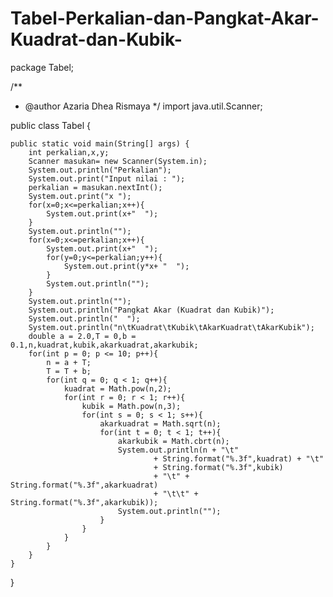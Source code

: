 # Tabel-Perkalian-dan-Pangkat-Akar-Kuadrat-dan-Kubik-
package Tabel;

/**
 * @author Azaria Dhea Rismaya
 */
import java.util.Scanner;

public class Tabel {
    
    public static void main(String[] args) {
        int perkalian,x,y; 
        Scanner masukan= new Scanner(System.in);
        System.out.println("Perkalian");
        System.out.print("Input nilai : ");
        perkalian = masukan.nextInt();
        System.out.print("x ");
        for(x=0;x<=perkalian;x++){
            System.out.print(x+"  ");
        }
        System.out.println("");
        for(x=0;x<=perkalian;x++){
            System.out.print(x+"  ");
            for(y=0;y<=perkalian;y++){
                System.out.print(y*x+ "  ");
            }
            System.out.println("");
        }
        System.out.println("");
        System.out.println("Pangkat Akar (Kuadrat dan Kubik)");
        System.out.println("  ");
        System.out.println("n\tKuadrat\tKubik\tAkarKuadrat\tAkarKubik");
        double a = 2.0,T = 0,b = 0.1,n,kuadrat,kubik,akarkuadrat,akarkubik;
        for(int p = 0; p <= 10; p++){
            n = a + T;
            T = T + b;
            for(int q = 0; q < 1; q++){
                kuadrat = Math.pow(n,2);
                for(int r = 0; r < 1; r++){
                    kubik = Math.pow(n,3);
                    for(int s = 0; s < 1; s++){
                        akarkuadrat = Math.sqrt(n);
                        for(int t = 0; t < 1; t++){
                            akarkubik = Math.cbrt(n);
                            System.out.println(n + "\t" 
                                    + String.format("%.3f",kuadrat) + "\t" 
                                    + String.format("%.3f",kubik) 
                                    + "\t" + String.format("%.3f",akarkuadrat) 
                                    + "\t\t" + String.format("%.3f",akarkubik));
                            System.out.println("");
                        }
                    }
                }
            }
        }
    }
}
